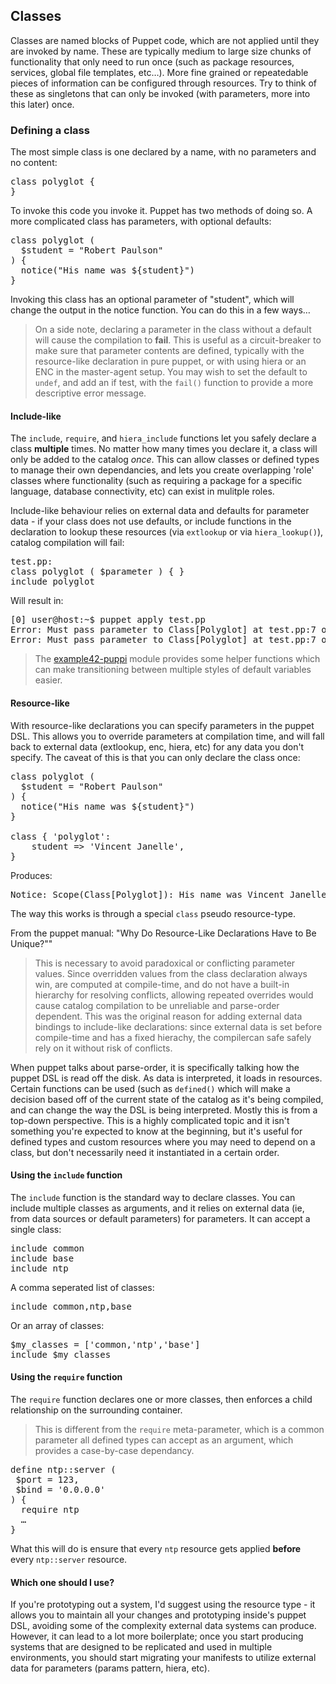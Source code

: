 ## Classes

Classes are named blocks of Puppet code, which are not applied until they are invoked by name.  These are typically medium to large size chunks of functionality that only need to run once (such as package resources, services, global file templates, etc…).  More fine grained or repeatedable pieces of information can be configured through resources.  Try to think of these as singletons that can only be invoked (with parameters, more into this later) once.

### Defining a class

The most simple class is one declared by a name, with no parameters and no content:

<pre>
class polyglot {
}
</pre>

To invoke this code you invoke it.  Puppet has two methods of doing so.  A more complicated class has parameters, with optional defaults:

<pre>
class polyglot (
  $student = "Robert Paulson"
) {
  notice("His name was ${student}")
}
</pre>

Invoking this class has an optional parameter of "student", which will change the output in the notice function.  You can do this in a few ways…

> On a side note, declaring a parameter in the class without a default will cause the compilation to **fail**.  This is useful as a circuit-breaker to make sure that parameter contents are defined, typically with the resource-like declaration in pure puppet, or with using hiera or an ENC in the master-agent setup.  You may wish to set the default to `undef`, and add an if test, with the `fail()` function to provide a more descriptive error message.

#### Include-like

The `include`, `require`, and `hiera_include` functions let you safely declare a class **multiple** times.  No matter how many times you declare it, a class will only be added to the catalog *once*.  This can allow classes or defined types to manage their own dependancies, and lets you create overlapping 'role' classes where functionality (such as requiring a package for a specific language, database connectivity, etc) can exist in mulitple roles.

Include-like behaviour relies on external data and defaults for parameter data - if your class does not use defaults, or include functions in the declaration to lookup these resources (via `extlookup` or via `hiera_lookup()`), catalog compilation will fail:

<pre>
test.pp:
class polyglot ( $parameter ) { }
include polyglot
</pre>

Will result in:
<pre>
[0] user@host:~$ puppet apply test.pp
Error: Must pass parameter to Class[Polyglot] at test.pp:7 on node host.local
Error: Must pass parameter to Class[Polyglot] at test.pp:7 on node host.local
</pre>

> The [example42-puppi](https://github.com/example42/puppi) module provides some helper functions which can make transitioning between multiple styles of default variables easier.

#### Resource-like

With resource-like declarations you can specify parameters in the puppet DSL.  This allows you to override parameters at compilation time, and will fall back to external data (extlookup, enc, hiera, etc) for any data you don't specify.  The caveat of this is that you can only declare the class once:

<pre>
class polyglot (
  $student = "Robert Paulson"
) {
  notice("His name was ${student}")
}

class { 'polyglot':
	student => 'Vincent Janelle',
}
</pre>
Produces:
<pre>
Notice: Scope(Class[Polyglot]): His name was Vincent Janelle
</pre>

The way this works is through a special `class` pseudo resource-type.

From the puppet manual: "Why Do Resource-Like Declarations Have to Be Unique?""
 > This is necessary to avoid paradoxical or conflicting parameter values. Since overridden values from the class 
> declaration always win, are computed at compile-time, and do not have a built-in hierarchy for resolving conflicts, 
> allowing repeated overrides would cause catalog compilation to be unreliable and parse-order dependent. 
> This was the original reason for adding external data bindings to include-like declarations: since external data is set 
> before compile-time and has a fixed hierachy, the compilercan safe safely rely on it without risk of conflicts.

When puppet talks about parse-order, it is specifically talking how the puppet DSL is read off the disk.  As data is interpreted, it loads in resources.  Certain functions can be used (such as `defined()` which will make a decision based off of the current state of the catalog as it's being compiled, and can change the way the DSL is being interpreted.  Mostly this is from a top-down perspective.  This is a highly complicated topic and it isn't something you're expected to know at the beginning, but it's useful for defined types and custom resources where you may need to depend on a class, but don't necessarily need it instantiated in a certain order.

#### Using the `include` function

The `include` function is the standard way to declare classes.  You can include multiple classes as arguments, 	and it relies on external data (ie, from data sources or default parameters) for parameters.  It can accept a single class:

<pre>
include common
include base
include ntp
</pre>

A comma seperated list of classes:

<pre>
include common,ntp,base
</pre>

Or an array of classes:
<pre>
$my_classes = ['common,'ntp','base']
include $my_classes
</pre>

#### Using the `require` function

The `require` function declares one or more classes, then enforces a child relationship on the surrounding container.

> This is different from the `require` meta-parameter, which is a common parameter all defined types can accept as an argument, which provides a case-by-case dependancy.

<pre>
define ntp::server (
 $port = 123,
 $bind = '0.0.0.0'
) {
  require ntp
  …
}
</pre>

What this will do is ensure that every `ntp` resource gets applied **before** every `ntp::server` resource.

#### Which one should I use?

If you're prototyping out a system, I'd suggest using the resource type - it allows you to maintain all your changes and prototyping inside's puppet DSL, avoiding some of the complexity external data systems can produce.  However, it can lead to a lot more boilerplate; once you start producing systems that are designed to be replicated and used in multiple environments, you should start migrating your manifests to utilize external data for parameters (params pattern, hiera, etc).




